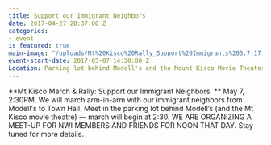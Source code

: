 ```yaml
---
title: Support our Immigrant Neighbors
date: 2017-04-27 20:37:00 Z
categories:
- event
is featured: true
main-image: "/uploads/Mt%20Kisco%20Rally_Support%20Immigrants%205.7.17.jpg"
event-start-date: 2017-05-07 14:30:00 Z
Location: Parking lot behind Modell's and the Mount Kisco Movie Theater
---
```


**Mt Kisco March & Rally: Support our Immigrant Neighbors. ** May 7, 2:30PM.  We will march arm-in-arm with our immigrant neighbors from Modell's to Town Hall. Meet in the parking lot behind Modell’s (and the Mt Kisco movie theatre) — march will begin at 2:30.
WE ARE ORGANIZING A MEET-UP FOR NWI MEMBERS AND FRIENDS FOR NOON THAT DAY.  Stay tuned for more details.